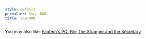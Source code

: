 ```yaml
---
style: default
permalink: Xscp-008
title: scp-008
---
```

You may also like:
[Fantem's POI File](http://scp-wiki.net/fantem-s-poi-file)
[The Stranger and the Secretary](http://scp-wiki.net/the-stranger-and-the-secretary)